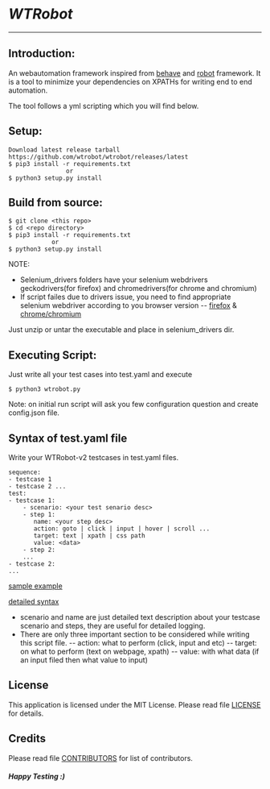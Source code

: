 # *WTRobot*
------------------
## Introduction:
An webautomation framework inspired from [behave](https://behave.readthedocs.io/en/latest) and [robot](https://robotframework.org) framework. It is a tool to minimize your dependencies on XPATHs for writing end to end automation.

The tool follows a yml scripting which you will find below.

## Setup:
```
Download latest release tarball https://github.com/wtrobot/wtrobot/releases/latest
$ pip3 install -r requirements.txt
                or
$ python3 setup.py install
```
## Build from source:
```
$ git clone <this repo>
$ cd <repo directory>
$ pip3 install -r requirements.txt 
            or
$ python3 setup.py install
```
NOTE: 
- Selenium_drivers folders have your selenium webdrivers geckodrivers(for firefox) and chromedrivers(for chrome and chromium)
- If script failes due to drivers issue, you need to find appropriate selenium webdriver according to you browser version
-- [firefox](https://github.com/mozilla/geckodriver/releases) & [chrome/chromium](https://chromedriver.chromium.org/downloads)

 Just unzip or untar the executable and place in selenium_drivers dir.

## Executing Script:
Just write all your test cases into test.yaml and execute
```
$ python3 wtrobot.py
```
Note: on initial run script will ask you few configuration question and create config.json file.

## Syntax of test.yaml file
Write your WTRobot-v2 testcases in test.yaml files.
```
sequence:
- testcase 1 
- testcase 2 ...
test:
- testcase 1:
    - scenario: <your test senario desc>
    - step 1:
       name: <your step desc>
       action: goto | click | input | hover | scroll ...
       target: text | xpath | css path
       value: <data> 
    - step 2:
    ...
- testcase 2:
...
```
[sample example](examples/test.yaml)

[detailed syntax](examples/syntax_docs.rst)

- scenario and name are just detailed text description about your testcase scenario and steps, they are useful for detailed logging.
- There are only three important section to be considered while writing this script file.
-- action: what to perform (click, input and etc)
-- target: on what to perform (text on webpage, xpath)
-- value: with what data (if an input filed then what value to input)

## License
This application is licensed under the MIT License.
Please read file [LICENSE](LICENSE) for details.

## Credits
Please read file [CONTRIBUTORS](CONTRIBUTORS.md) for list of contributors.

#### *Happy Testing :)*
